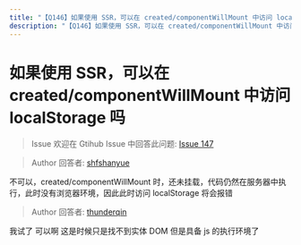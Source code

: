```yaml
---
title: "【Q146】如果使用 SSR，可以在 created/componentWillMount 中访问 localStorage 吗 | react,vue高频面试题"
description: "【Q146】如果使用 SSR，可以在 created/componentWillMount 中访问 localStorage 吗 字节跳动面试题、阿里腾讯面试题、美团小米面试题。"
---
```


# 如果使用 SSR，可以在 created/componentWillMount 中访问 localStorage 吗

> Issue
> 欢迎在 Gtihub Issue 中回答此问题: [Issue 147](https://github.com/shfshanyue/Daily-Question/issues/147)

> Author
> 回答者: [shfshanyue](https://github.com/shfshanyue)

不可以，created/componentWillMount 时，还未挂载，代码仍然在服务器中执行，此时没有浏览器环境，因此此时访问 localStorage 将会报错

> Author
> 回答者: [thunderqin](https://github.com/thunderqin)

我试了 可以啊 这是时候只是找不到实体 DOM 但是具备 js 的执行环境了
